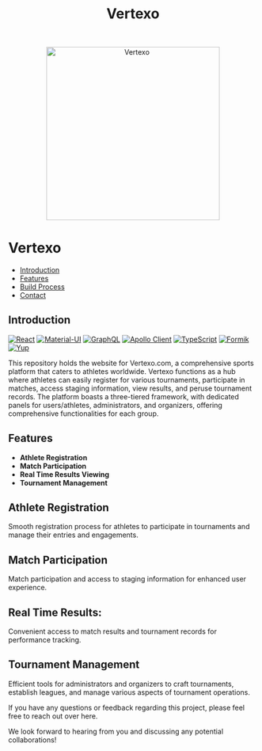 <h1 align="center"> Vertexo </h1> <br>
<p align="center">
  <a href="https://gitpoint.co/">
   <img alt="Vertexo" title="Vertexo" src="https://scontent-lga3-2.xx.fbcdn.net/v/t1.6435-1/160904742_204347621485557_4293449619174067119_n.jpg?stp=cp0_dst-jpg_e15_p120x120_q65&_nc_cat=111&ccb=1-7&_nc_sid=db1b99&_nc_ohc=Y63QQqTBZ0AAX9d2n3_&_nc_ht=scontent-lga3-2.xx&oh=00_AfAUTyh3wXwTJ2VFb1FJNV79VnF9YOB6rkD4SSy5GUvRSQ&oe=659A734F" width="350px" >
  </a>
</p>

# Vertexo

- [Introduction](#introduction)
- [Features](#features)
- [Build Process](#build-process)
- [Contact](#contact)

## Introduction

[![React](https://img.shields.io/badge/React-17.x-blue)](https://reactjs.org/)
[![Material-UI](https://img.shields.io/badge/Material--UI-4.12.3-blueviolet)](https://material-ui.com/)
[![GraphQL](https://img.shields.io/badge/GraphQL-latest-important)](https://graphql.org/)
[![Apollo Client](https://img.shields.io/badge/Apollo%20Client-latest-important)](https://www.apollographql.com/docs/react/)
[![TypeScript](https://img.shields.io/badge/TypeScript-latest-blue)](https://www.typescriptlang.org/)
[![Formik](https://img.shields.io/badge/Formik-3.2.9-yellowgreen)](https://formik.org/)
[![Yup](https://img.shields.io/badge/Yup-0.32.9-yellowgreen)](https://github.com/jquense/yup)



This repository holds the website for Vertexo.com, a comprehensive sports platform that caters to athletes worldwide. Vertexo functions as a hub where athletes can easily register for various tournaments, participate in matches, access staging information, view results, and peruse tournament records. The platform boasts a three-tiered framework, with dedicated panels for users/athletes, administrators, and organizers, offering comprehensive functionalities for each group.



## Features

- **Athlete Registration** 
- **Match Participation** 
- **Real Time Results Viewing**
- **Tournament Management**

## Athlete Registration

Smooth registration process for athletes to participate in tournaments and manage their entries and engagements.

## Match Participation

Match participation and access to staging information for enhanced user experience.

## Real Time Results:

Convenient access to match results and tournament records for performance tracking.


## Tournament Management
Efficient tools for administrators and organizers to craft tournaments, establish leagues, and manage various aspects of tournament operations.






If you have any questions or feedback regarding this project, please feel free to reach out over here.

We look forward to hearing from you and discussing any potential collaborations!
